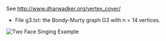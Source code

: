 
See http://www.dharwadker.org/vertex_cover/

* File g3.txt: the Bondy-Murty graph G3 with n = 14 vertices. 

![Two Face Singing Example](http://www.dharwadker.org/vertex_cover/fig12a.gif)



